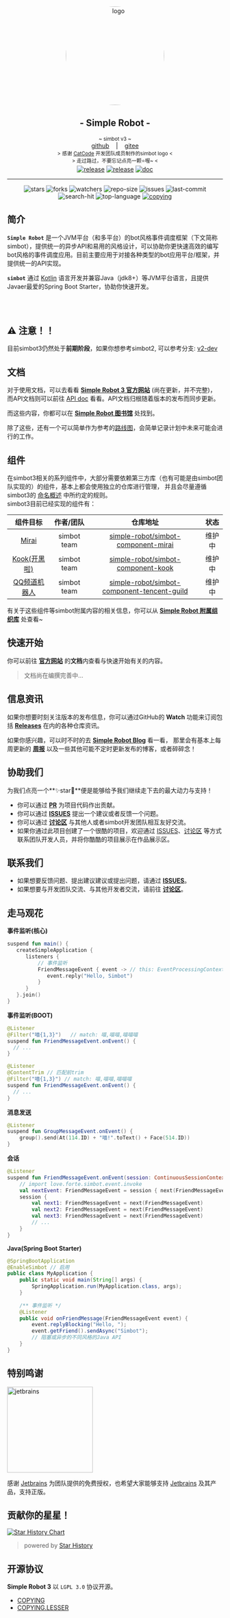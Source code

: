 <!--suppress HtmlDeprecatedAttribute -->
<div align="center">
    <a href="https://simbot.forte.love/"><img src=".simbot/logo.png" alt="logo" style="width:230px; height:230px; border-radius:50%; " /></a>
    <h2>
        - Simple Robot -
    </h2>
    <small>
        ~ simbot v3 ~      
</small>
<br>
    <span>
        <a href="https://github.com/ForteScarlet/simpler-robot" target="_blank">github</a>
    </span> 
    &nbsp;&nbsp; | &nbsp;&nbsp;
    <span>
        <a href="https://gitee.com/ForteScarlet/simpler-robot" target="_blank">gitee</a>
    </span> <br />
    <small> &gt; 感谢 <a href="https://github.com/ForteScarlet/CatCode" target="_blank">CatCode</a> 开发团队成员制作的simbot logo &lt; </small>
    <br>
    <small> &gt; 走过路过，不要忘记点亮一颗⭐喔~ &lt; </small> 
    <br>
   <a href="https://github.com/ForteScarlet/simpler-robot/releases/latest"><img alt="release" src="https://img.shields.io/github/v/release/ForteScarlet/simpler-robot" /></a>
<a href="https://repo1.maven.org/maven2/love/forte/simbot/simbot-api/" target="_blank">
  <img alt="release" src="https://img.shields.io/maven-central/v/love.forte.simbot/simbot-api" /></a>
<a href="https://www.yuque.com/simpler-robot/simpler-robot-doc" target="_blank">
  <img alt="doc" src="https://img.shields.io/badge/doc-yuque-brightgreen" /></a>
   <hr>
   <img alt="stars" src="https://img.shields.io/github/stars/ForteScarlet/simpler-robot" />
   <img alt="forks" src="https://img.shields.io/github/forks/ForteScarlet/simpler-robot" />
   <img alt="watchers" src="https://img.shields.io/github/watchers/ForteScarlet/simpler-robot" />
   <img alt="repo-size" src="https://img.shields.io/github/repo-size/ForteScarlet/simpler-robot" />
   
   <img alt="issues" src="https://img.shields.io/github/issues-closed/ForteScarlet/simpler-robot?color=green" />
   <img alt="last-commit" src="https://img.shields.io/github/last-commit/ForteScarlet/simpler-robot" />
   <img alt="search-hit" src="https://img.shields.io/github/search/simple-robot/simpler-robot/simbot" />
   <img alt="top-language" src="https://img.shields.io/github/languages/top/ForteScarlet/simpler-robot" />
<a href="./COPYING"><img alt="copying" src="https://img.shields.io/github/license/ForteScarlet/simpler-robot" /></a>

<br>

</div>

<!-- <img alt="lines" src="https://img.shields.io/tokei/lines/github/ForteScarlet/simpler-robot" /> -->

## 简介

**`Simple Robot`** 是一个JVM平台（和多平台）的bot风格事件调度框架（下文简称simbot），提供统一的异步API和易用的风格设计，可以协助你更快速高效的编写bot风格的事件调度应用。目前主要应用于对接各种类型的bot应用平台/框架，并提供统一的API实现。

**`simbot`** 通过 [Kotlin](https://kotlinlang.org/) 语言开发并兼容Java（jdk8+）等JVM平台语言，且提供Javaer最爱的Spring Boot Starter，协助你快速开发。

<br>
<br>

## ⚠ 注意！！

目前simbot3仍然处于**前期阶段**，如果你想参考simbot2, 可以参考分支: [v2-dev](https://github.com/simple-robot/simpler-robot/tree/v2-dev)

## 文档

对于使用文档，可以去看看 [**Simple Robot 3 官方网站**][doc-homepage] (尚在更新，并不完整)，
而API文档则可以前往 [API doc](https://simple-robot-library.github.io/simbot3-main-apiDoc) 看看。API文档归根随着版本的发布而同步更新。

而这些内容，你都可以在 [**Simple Robot 图书馆**](http://github.com/simple-robot-library) 处找到。

除了这些，还有一个可以简单作为参考的[路线图](Roadmap.md)，会简单记录计划中未来可能会进行的工作。

## 组件

在simbot3相关的系列组件中，大部分需要依赖第三方库（也有可能是由simbot团队实现的）的组件，基本上都会使用独立的仓库进行管理，
并且会尽量遵循simbot3的 [命名概述](https://www.yuque.com/simpler-robot/simpler-robot-doc/yqlxig) 中所约定的规则。
<br>
simbot3目前已经实现的组件有：

|                  组件目标                   |    作者/团队    |                                                     仓库地址                                                      | 状态  |
|:---------------------------------------:|:-----------:|:-------------------------------------------------------------------------------------------------------------:|:---:|
| [Mirai](https://github.com/mamoe/mirai) | simbot team |         [simple-robot/simbot-component-mirai](https://github.com/simple-robot/simbot-component-mirai)         | 维护中 |
|  [Kook(开黑啦)](https://www.kookapp.cn/)   | simbot team |          [simple-robot/simbot-component-kook](https://github.com/simple-robot/simbot-component-kook)          | 维护中 |
|  [QQ频道机器人](https://bot.q.qq.com/wiki)   | simbot team | [simple-robot/simbot-component-tencent-guild](https://github.com/simple-robot/simbot-component-tencent-guild) | 维护中 |

有关于这些组件等simbot附属内容的相关信息，你可以从 [**Simple Robot 附属组织库**](https://github.com/simple-robot) 处查看~



## 快速开始

你可以前往 [**官方网站**][doc-homepage] 的**文档**内查看与快速开始有关的内容。

> 文档尚在编撰完善中...

## 信息资讯
如果你想要时刻关注版本的发布信息，你可以通过GitHub的 **Watch** 功能来订阅包括 
[**Releases**](https://github.com/simple-robot/simpler-robot/releases) 
在内的各种仓库资讯。

如果你感兴趣，可以时不时的去 [**Simple Robot Blog**](https://simbot.forte.love/blog) 看一看，
那里会有基本上每周更新的 [**周报**](https://simbot.forte.love/blog/tags/%E5%91%A8%E6%8A%A5) 
以及一些其他可能不定时更新发布的博客，或者碎碎念！

## 协助我们
为我们点亮一个**✨star🌟**便是能够给予我们继续走下去的最大动力与支持！

- 你可以通过 [**PR**][pr] 为项目代码作出贡献。
- 你可以通过 [**ISSUES**][issues] 提出一个建议或者反馈一个问题。
- 你可以通过 [**讨论区**][discussions] 与其他人或者simbot开发团队相互友好交流。
- 如果你通过此项目创建了一个很酷的项目，欢迎通过 [ISSUES][issues]、[讨论区][discussions]
  等方式联系团队开发人员，并将你酷酷的项目展示在作品展示区。

## 联系我们
- 如果想要反馈问题、提出建议建议或提出问题，请通过 [**ISSUES**][issues]。
- 如果想要与开发团队交流、与其他开发者交流，请前往 [**讨论区**][discussions]。


[pr]: https://github.com/simple-robot/simpler-robot/pulls
[issues]: https://github.com/simple-robot/simpler-robot/issues
[discussions]: https://github.com/orgs/simple-robot/discussions


## 走马观花

**事件监听(核心)**

```kotlin
suspend fun main() {
   createSimpleApplication {
      listeners {
          // 事件监听
          FriendMessageEvent { event -> // this: EventProcessingContext
             event.reply("Hello, Simbot")
          }
      }
   }.join()
}
```

**事件监听(BOOT)**

```kotlin
@Listener
@Filter("喵{1,3}")   // match: 喵,喵喵,喵喵喵
suspend fun FriendMessageEvent.onEvent() {
  // ...
}
```

```kotlin
@Listener
@ContentTrim // 匹配前trim
@Filter("喵{1,3}") // match: 喵,喵喵,喵喵喵
suspend fun FriendMessageEvent.onEvent() {
  // ...
}
```

**消息发送**

```kotlin
@Listener
suspend fun GroupMessageEvent.onEvent() {
    group().send(At(114.ID) + "喵!".toText() + Face(514.ID))
}
```

**会话**

```kotlin
@Listener
suspend fun FriendMessageEvent.onEvent(session: ContinuousSessionContext) {
    // import love.forte.simbot.event.invoke
    val nextEvent: FriendMessageEvent = session { next(FriendMessageEvent) }
    session {
        val next1: FriendMessageEvent = next(FriendMessageEvent)
        val next2: FriendMessageEvent = next(FriendMessageEvent)
        val next3: FriendMessageEvent = next(FriendMessageEvent)
        // ...
    }
}
```

**Java(Spring Boot Starter)**

```java
@SpringBootApplication
@EnableSimbot // 启用
public class MyApplication {
    public static void main(String[] args) {
        SpringApplication.run(MyApplication.class, args);
    }
    
    /** 事件监听 */
    @Listener
    public void onFriendMessage(FriendMessageEvent event) {
        event.replyBlocking("Hello, ");
        event.getFriend().sendAsync("Simbot");
        // 阻塞或异步的不同风格的Java API
    }
}
```



## 特别鸣谢

[<img src=".simbot/jetbrains.png" width="200" alt="jetbrains" />](https://www.jetbrains.com/?from=simpler-robot)

感谢 [Jetbrains][jetbrains] 为团队提供的免费授权，也希望大家能够支持 [Jetbrains][jetbrains] 及其产品，支持正版。

[jetbrains]: https://www.jetbrains.com/?from=simpler-robot

## 贡献你的星星！

[![Star History Chart](https://api.star-history.com/svg?repos=simple-robot/simpler-robot&type=Date)](https://star-history.com/#simple-robot/simpler-robot&Date)

> powered by [Star History](https://star-history.com)

## 开源协议

**Simple Robot 3** 以 `LGPL 3.0` 协议开源。
* [COPYING](COPYING)
* [COPYING.LESSER](COPYING.LESSER)



[doc-homepage]: https://simbot.forte.love/
